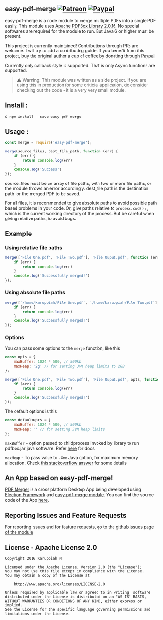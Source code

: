 ## easy-pdf-merge [![Patreon][patreon-badge]][patreon-link] [![Paypal][paypal-badge]][paypal-link]

[patreon-badge]: https://img.shields.io/endpoint.svg?url=https%3A%2F%2Fshieldsio-patreon.herokuapp.com%2Fkaruppiah7890&style=flat-square
[patreon-link]: https://patreon.com/karuppiah7890

[paypal-badge]: https://img.shields.io/badge/Paypal-Donate!-%2300457C.svg?logo=paypal&style=flat-square
[paypal-link]: https://paypal.me/karuppiah7890

easy-pdf-merge is a node module to merge multiple PDFs into a single PDF easily. This module uses [Apache PDFBox Library 2.0.16](http://pdfbox.apache.org). No special softwares are required for the module to run. But Java 6 or higher must be present.

This project is currently maintained! Contributions through PRs are welcome. I will try to add a contributing guide. If you benefit from this project, buy the original author a cup of coffee by donating through [Paypal](https://www.paypal.me/karuppiah7890)

Currently only callback style is supported. That is only Async functions are supported.

> ⚠️ Warning: This module was written as a side project. If you are using this in production for some criticial application, do consider checking out the code - it is a very very small module. 

## Install :

```
$ npm install --save easy-pdf-merge
```

## Usage :

```javascript
const merge = require('easy-pdf-merge');

merge(source_files, dest_file_path, function (err) {
    if (err) {
        return console.log(err)
    }
    console.log('Success')
});
```

source_files must be an array of file paths, with two or more file paths, or the module throws an error accordingly.
dest_file path is the destination path for the merged PDF to be saved.

For all files, it is recommended to give absolute paths to avoid possible path based problems in your code. Or, give paths relative to `process.cwd();` , which is the current working directory of the process. But be careful when giving relative paths, to avoid bugs.

## Example

### Using relative file paths

```javascript
merge(['File One.pdf', 'File Two.pdf'], 'File Ouput.pdf', function (err) {
    if (err) {
        return console.log(err)
    }
    console.log('Successfully merged!')
});
```

### Using absolute file paths

```javascript
merge(['/home/karuppiah/File One.pdf', '/home/karuppiah/File Two.pdf'], '/home/karuppiah/Desktop/File Ouput.pdf', function (err) {
    if (err) {
        return console.log(err)
    }
    console.log('Successfully merged!')
});
```

### Options

You can pass some options to the `merge` function, like this

```javascript
const opts = {
    maxBuffer: 1024 * 500, // 500kb
    maxHeap: '2g' // for setting JVM heap limits to 2GB
};

merge(['File One.pdf', 'File Two.pdf'], 'File Ouput.pdf', opts, function (err) {
    if (err) {
        return console.log(err)
    }
    console.log('Successfully merged!')
});
```

The default options is this

```javascript
const defaultOpts = {
    maxBuffer: 1024 * 500, // 500kb
    maxHeap: '' // for setting JVM heap limits
};
```

`maxBuffer` - option passed to childprocess invoked by library to run pdfbox.jar java
software. Refer [here](https://nodejs.org/api/child_process.html#child_process_maxbuffer_and_unicode)
for docs

`maxHeap` - To pass value to `-Xmx` Java option, for maximum memory allocation.
Check [this stackoverflow answer](https://stackoverflow.com/questions/14763079/what-are-the-xms-and-xmx-parameters-when-starting-jvm)
for some details

## An App based on easy-pdf-merge!

[PDF Merger](https://github.com/karuppiah7890/pdf-merger-app) is a cross platform Desktop App being developed using [Electron Framework](http://electron.atom.io) and [easy-pdf-merge module](https://www.npmjs.com/package/easy-pdf-merge). You can find the source code of the App [here](https://github.com/karuppiah7890/pdf-merger-app).

## Reporting Issues and Feature Requests

For reporting issues and for feature requests, go to the [github issues page of the module](https://github.com/karuppiah7890/easy-pdf-merge/issues)



## License - Apache License 2.0
```
Copyright 2016 Karuppiah N

Licensed under the Apache License, Version 2.0 (the "License");
you may not use this file except in compliance with the License.
You may obtain a copy of the License at

    http://www.apache.org/licenses/LICENSE-2.0

Unless required by applicable law or agreed to in writing, software
distributed under the License is distributed on an "AS IS" BASIS,
WITHOUT WARRANTIES OR CONDITIONS OF ANY KIND, either express or implied.
See the License for the specific language governing permissions and
limitations under the License.
```

